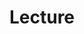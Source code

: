 ---
layout: list
title: Lecture
slug: lecture
menu: true
submenu: False
order: 3
description: >
  Everything what I've learned
---